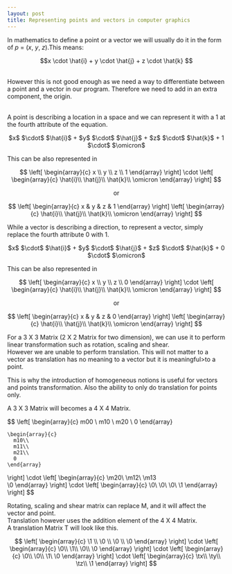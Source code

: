 ```yaml
---
layout: post
title: Representing points and vectors in computer graphics
---
```

In mathematics to define a point or a vector we will usually do it in the form of $p$ = ($x$, $y$, $z$).This means: <br/>

 <center> $$x \cdot \hat{i} + y \cdot \hat{j} + z \cdot \hat{k} $$  </center> <br/>

However this is not good enough as we need a way to differentiate between a point and a vector in our program. 
Therefore we need to add in an extra component, the origin. <br/><br/>

A point is describing a location in a space and we can represent it with a 1 at the fourth attribute of the equation.
<center>$x$ $\cdot$ $\hat{i}$ + $y$ $\cdot$ $\hat{j}$ + $z$ $\cdot$ $\hat{k}$ + 1 $\cdot$ $\omicron$ </center>

This can be also represented in 

$$ \left[
    \begin{array}{c}
      x \\
      y \\
	  z \\
	  1
    \end{array}
\right] 
\cdot 
\left[
    \begin{array}{c}
      \hat{i}\\
      \hat{j}\\
	  \hat{k}\\
	  \omicron
    \end{array}
\right]
$$

 <center> or  </center>

$$ \left[
    \begin{array}{c}
      x & y & z & 1
    \end{array}
\right] 
\left[
    \begin{array}{c}
      \hat{i}\\
      \hat{j}\\
	  \hat{k}\\
	  \omicron
    \end{array}
\right]
$$

While a vector is describing a direction, to represent a vector, simply replace the fourth attribute 0 with 1.<br/>

<center>$x$ $\cdot$ $\hat{i}$ + $y$ $\cdot$ $\hat{j}$ + $z$ $\cdot$ $\hat{k}$ + 0 $\cdot$ $\omicron$ </center>

This can be also represented in 

$$ \left[
    \begin{array}{c}
      x \\
      y \\
	  z \\
	  0
    \end{array}
\right] 
\cdot 
\left[
    \begin{array}{c}
      \hat{i}\\
      \hat{j}\\
	  \hat{k}\\
	  \omicron
    \end{array}
\right]
$$

 <center> or  </center>

$$ \left[
    \begin{array}{c}
      x & y & z & 0
    \end{array}
\right] 
\left[
    \begin{array}{c}
      \hat{i}\\
      \hat{j}\\
	  \hat{k}\\
	  \omicron
    \end{array}
\right]
$$

For a 3 X 3 Matrix (2 X 2 Matrix for two dimension), we can use it to perform linear transformation such as rotation, scaling and shear.<br/>
However we are unable to perform translation. This will not matter to a vector as translation has no meaning to a vector but it is meaningful>to a point. <br/>

This is why the introduction of homogeneous notions is useful for vectors and points transformation.  Also the ability to only do translation for points only. <br/>

A 3 X 3 Matrix will becomes a 4 X 4 Matrix. <br/>

$$ \left[
    \begin{array}{c}
      m00 \\
      m10 \\
	  m20 \\
	  0
    \end{array}

    \begin{array}{c}
      m10\\
      m11\\
	  m21\\
	  0
    \end{array}
\right]
\cdot 
\left[
    \begin{array}{c}
      \m20\\
      \m12\\
	  \m13\
	  \0
    \end{array}
\right]
\cdot 
\left[
    \begin{array}{c}
      \0\\
      \0\\
	  \0\\
	  \1
    \end{array}
\right]
$$

Rotating, scaling and shear matrix can replace M, and it will affect the vector and point. <br/>
Translation however uses the addition element of the 4 X 4 Matrix.<br/>
A translation Matrix T will look like this.  <br/>

$$ \left[
    \begin{array}{c}
      \1 \\
      \0 \\
	  \0 \\
	  \0
    \end{array}
\right] 
\cdot 
\left[
    \begin{array}{c}
      \0\\
      \1\\
	  \0\\
	  \0
    \end{array}
\right]
\cdot 
\left[
    \begin{array}{c}
      \0\\
      \0\\
	  \1\
	  \0
    \end{array}
\right]
\cdot 
\left[
    \begin{array}{c}
      \tx\\
      \ty\\
	  \tz\\
	  \1
    \end{array}
\right]
$$

